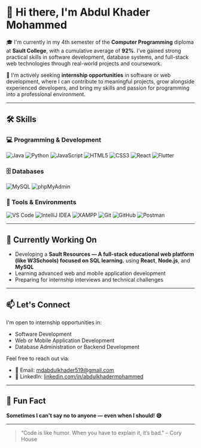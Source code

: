 # 👋 Hi there, I'm Abdul Khader Mohammed

🎓 I'm currently in my 4th semester of the **Computer Programming** diploma at **Sault College**, with a cumulative average of **92%**. I’ve gained strong practical skills in software development, database systems, and full-stack web technologies through real-world projects and coursework.

🌱 I'm actively seeking **internship opportunities** in software or web development, where I can contribute to meaningful projects, grow alongside experienced developers, and bring my skills and passion for programming into a professional environment.

---

## 🛠️ Skills

### 💻 Programming & Development  
![Java](https://img.shields.io/badge/Java-ED8B00?style=for-the-badge&logo=java&logoColor=white)
![Python](https://img.shields.io/badge/Python-3776AB?style=for-the-badge&logo=python&logoColor=white)
![JavaScript](https://img.shields.io/badge/JavaScript-F7DF1E?style=for-the-badge&logo=javascript&logoColor=black)
![HTML5](https://img.shields.io/badge/HTML5-E34F26?style=for-the-badge&logo=html5&logoColor=white)
![CSS3](https://img.shields.io/badge/CSS3-1572B6?style=for-the-badge&logo=css3&logoColor=white)
![React](https://img.shields.io/badge/React-20232A?style=for-the-badge&logo=react&logoColor=61DAFB)
![Flutter](https://img.shields.io/badge/Flutter-02569B?style=for-the-badge&logo=flutter&logoColor=white)

### 🗄️ Databases  
![MySQL](https://img.shields.io/badge/MySQL-4479A1?style=for-the-badge&logo=mysql&logoColor=white)
![phpMyAdmin](https://img.shields.io/badge/phpMyAdmin-6C78AF?style=for-the-badge&logo=php&logoColor=white)

### 🔧 Tools & Environments  
![VS Code](https://img.shields.io/badge/VS_Code-007ACC?style=for-the-badge&logo=visual-studio-code&logoColor=white)
![IntelliJ IDEA](https://img.shields.io/badge/IntelliJ_IDEA-000000?style=for-the-badge&logo=intellij-idea&logoColor=white)
![XAMPP](https://img.shields.io/badge/XAMPP-FB7A24?style=for-the-badge&logo=xampp&logoColor=white)
![Git](https://img.shields.io/badge/Git-F05032?style=for-the-badge&logo=git&logoColor=white)
![GitHub](https://img.shields.io/badge/GitHub-181717?style=for-the-badge&logo=github&logoColor=white)
![Postman](https://img.shields.io/badge/Postman-FF6C37?style=for-the-badge&logo=postman&logoColor=white)

---

## 📌 Currently Working On
- Developing a **Sault Resources — A full-stack educational web platform (like W3Schools) focused on SQL learning.** using **React**, **Node.js**, and **MySQL**
- Learning advanced web and mobile application development
- Preparing for internship interviews and technical challenges

---

## 📫 Let's Connect

I'm open to internship opportunities in:
- Software Development  
- Web or Mobile Application Development  
- Database Administration or Backend Development

Feel free to reach out via:
- 📧 Email: mdabdulkhader519@gmail.com 
- 💼 LinkedIn: [linkedin.com/in/abdulkhadermohammed](https://www.linkedin.com/in/abdul-khader-mohammed-84604b2a9/) 

---

## 🎉 Fun Fact

**Sometimes I can't say no to anyone — even when I should! 😅**

---

> “Code is like humor. When you have to explain it, it’s bad.” – Cory House
